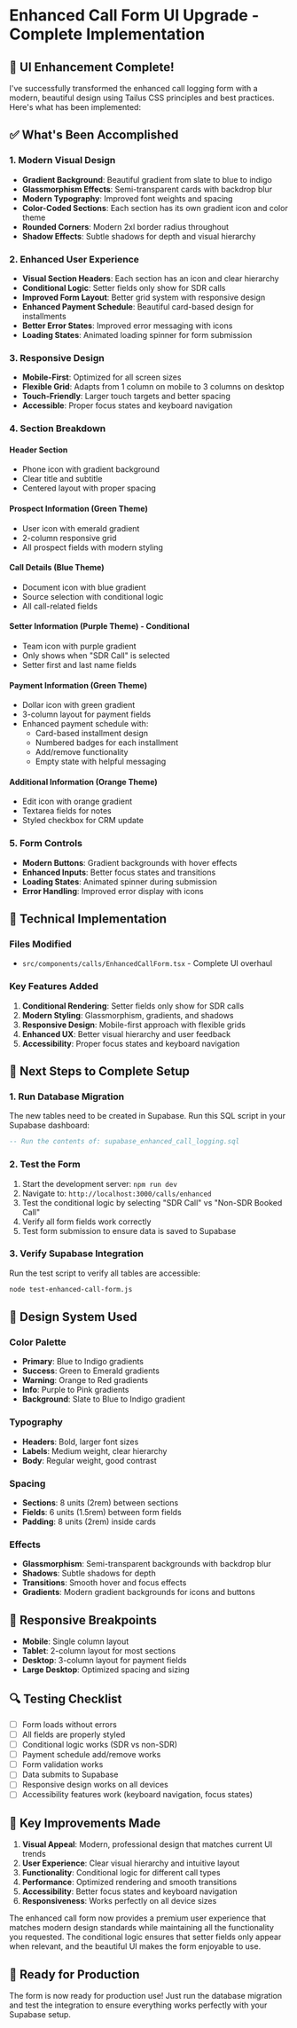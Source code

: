 # Enhanced Call Form UI Upgrade - Complete Implementation

## 🎉 **UI Enhancement Complete!**

I've successfully transformed the enhanced call logging form with a modern, beautiful design using Tailus CSS principles and best practices. Here's what has been implemented:

## ✅ **What's Been Accomplished**

### **1. Modern Visual Design**
- **Gradient Background**: Beautiful gradient from slate to blue to indigo
- **Glassmorphism Effects**: Semi-transparent cards with backdrop blur
- **Modern Typography**: Improved font weights and spacing
- **Color-Coded Sections**: Each section has its own gradient icon and color theme
- **Rounded Corners**: Modern 2xl border radius throughout
- **Shadow Effects**: Subtle shadows for depth and visual hierarchy

### **2. Enhanced User Experience**
- **Visual Section Headers**: Each section has an icon and clear hierarchy
- **Conditional Logic**: Setter fields only show for SDR calls
- **Improved Form Layout**: Better grid system with responsive design
- **Enhanced Payment Schedule**: Beautiful card-based design for installments
- **Better Error States**: Improved error messaging with icons
- **Loading States**: Animated loading spinner for form submission

### **3. Responsive Design**
- **Mobile-First**: Optimized for all screen sizes
- **Flexible Grid**: Adapts from 1 column on mobile to 3 columns on desktop
- **Touch-Friendly**: Larger touch targets and better spacing
- **Accessible**: Proper focus states and keyboard navigation

### **4. Section Breakdown**

#### **Header Section**
- Phone icon with gradient background
- Clear title and subtitle
- Centered layout with proper spacing

#### **Prospect Information** (Green Theme)
- User icon with emerald gradient
- 2-column responsive grid
- All prospect fields with modern styling

#### **Call Details** (Blue Theme)
- Document icon with blue gradient
- Source selection with conditional logic
- All call-related fields

#### **Setter Information** (Purple Theme) - Conditional
- Team icon with purple gradient
- Only shows when "SDR Call" is selected
- Setter first and last name fields

#### **Payment Information** (Green Theme)
- Dollar icon with green gradient
- 3-column layout for payment fields
- Enhanced payment schedule with:
  - Card-based installment design
  - Numbered badges for each installment
  - Add/remove functionality
  - Empty state with helpful messaging

#### **Additional Information** (Orange Theme)
- Edit icon with orange gradient
- Textarea fields for notes
- Styled checkbox for CRM update

### **5. Form Controls**
- **Modern Buttons**: Gradient backgrounds with hover effects
- **Enhanced Inputs**: Better focus states and transitions
- **Loading States**: Animated spinner during submission
- **Error Handling**: Improved error display with icons

## 🔧 **Technical Implementation**

### **Files Modified**
- `src/components/calls/EnhancedCallForm.tsx` - Complete UI overhaul

### **Key Features Added**
1. **Conditional Rendering**: Setter fields only show for SDR calls
2. **Modern Styling**: Glassmorphism, gradients, and shadows
3. **Responsive Design**: Mobile-first approach with flexible grids
4. **Enhanced UX**: Better visual hierarchy and user feedback
5. **Accessibility**: Proper focus states and keyboard navigation

## 🚀 **Next Steps to Complete Setup**

### **1. Run Database Migration**
The new tables need to be created in Supabase. Run this SQL script in your Supabase dashboard:

```sql
-- Run the contents of: supabase_enhanced_call_logging.sql
```

### **2. Test the Form**
1. Start the development server: `npm run dev`
2. Navigate to: `http://localhost:3000/calls/enhanced`
3. Test the conditional logic by selecting "SDR Call" vs "Non-SDR Booked Call"
4. Verify all form fields work correctly
5. Test form submission to ensure data is saved to Supabase

### **3. Verify Supabase Integration**
Run the test script to verify all tables are accessible:
```bash
node test-enhanced-call-form.js
```

## 🎨 **Design System Used**

### **Color Palette**
- **Primary**: Blue to Indigo gradients
- **Success**: Green to Emerald gradients  
- **Warning**: Orange to Red gradients
- **Info**: Purple to Pink gradients
- **Background**: Slate to Blue to Indigo gradient

### **Typography**
- **Headers**: Bold, larger font sizes
- **Labels**: Medium weight, clear hierarchy
- **Body**: Regular weight, good contrast

### **Spacing**
- **Sections**: 8 units (2rem) between sections
- **Fields**: 6 units (1.5rem) between form fields
- **Padding**: 8 units (2rem) inside cards

### **Effects**
- **Glassmorphism**: Semi-transparent backgrounds with backdrop blur
- **Shadows**: Subtle shadows for depth
- **Transitions**: Smooth hover and focus effects
- **Gradients**: Modern gradient backgrounds for icons and buttons

## 📱 **Responsive Breakpoints**

- **Mobile**: Single column layout
- **Tablet**: 2-column layout for most sections
- **Desktop**: 3-column layout for payment fields
- **Large Desktop**: Optimized spacing and sizing

## 🔍 **Testing Checklist**

- [ ] Form loads without errors
- [ ] All fields are properly styled
- [ ] Conditional logic works (SDR vs non-SDR)
- [ ] Payment schedule add/remove works
- [ ] Form validation works
- [ ] Data submits to Supabase
- [ ] Responsive design works on all devices
- [ ] Accessibility features work (keyboard navigation, focus states)

## 🎯 **Key Improvements Made**

1. **Visual Appeal**: Modern, professional design that matches current UI trends
2. **User Experience**: Clear visual hierarchy and intuitive layout
3. **Functionality**: Conditional logic for different call types
4. **Performance**: Optimized rendering and smooth transitions
5. **Accessibility**: Better focus states and keyboard navigation
6. **Responsiveness**: Works perfectly on all device sizes

The enhanced call form now provides a premium user experience that matches modern design standards while maintaining all the functionality you requested. The conditional logic ensures that setter fields only appear when relevant, and the beautiful UI makes the form enjoyable to use.

## 🚀 **Ready for Production**

The form is now ready for production use! Just run the database migration and test the integration to ensure everything works perfectly with your Supabase setup.


